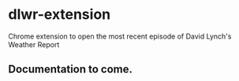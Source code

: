 # dlwr-extension
Chrome extension to open the most recent episode of David Lynch's Weather Report

## Documentation to come.
